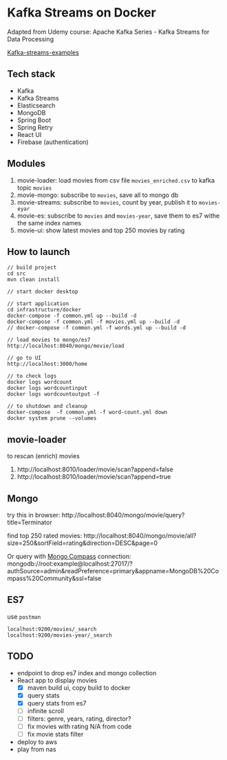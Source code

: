 Kafka Streams on Docker
========================

Adapted from Udemy course: Apache Kafka Series - Kafka Streams for Data Processing

[Kafka-streams-examples](https://github.com/confluentinc/kafka-streams-examples)

## Tech stack
- Kafka
- Kafka Streams
- Elasticsearch
- MongoDB
- Spring Boot
- Spring Retry
- React UI
- Firebase (authentication)

## Modules
1. movie-loader: load movies from csv file `movies_enriched.csv` to kafka topic `movies`
2. movie-mongo: subscribe to `movies`, save all to mongo db
3. movie-streams: subscribe to `movies`, count by year, publish it to `movies-eyar`
4. movie-es: subscribe to `movies` and `movies-year`, save them to es7 withe the same index names
5. movie-ui: show latest movies and top 250 movies by rating


## How to launch
```shell script
// build project
cd src
mvn clean install

// start docker desktop

// start application
cd infrastructure/docker
docker-compose -f common.yml up --build -d
docker-compose -f common.yml -f movies.yml up --build -d
// docker-compose -f common.yml -f words.yml up --build -d

// load movies to mongo/es7
http://localhost:8040/mongo/movie/load

// go to UI
http://localhost:3000/home

// to check logs
docker logs wordcount
docker logs wordcountinput
docker logs wordcountoutput -f

// to shutdown and cleanup
docker-compose  -f common.yml -f word-count.yml down
docker system prune --volumes

```

## movie-loader
to rescan (enrich) movies
1. http://localhost:8010/loader/movie/scan?append=false
2. http://localhost:8010/loader/movie/scan?append=true


## Mongo
try this in browser:
http://localhost:8040/mongo/movie/query?title=Terminator

find top 250 rated movies:
http://localhost:8040/mongo/movie/all?size=250&sortField=rating&direction=DESC&page=0

Or query with [Mongo Compass](https://www.mongodb.com/products/compass)
connection: mongodb://root:example@localhost:27017/?authSource=admin&readPreference=primary&appname=MongoDB%20Compass%20Community&ssl=false

## ES7
use `postman`
```shell script
localhost:9200/movies/_search
localhost:9200/movies-year/_search
```

## TODO
- endpoint to drop es7 index and mongo collection
- React app to display movies
    - [x] maven build ui, copy build to docker
    - [x] query stats
    - [x] query stats from es7
    - [ ] infinite scroll
    - [ ] filters: genre, years, rating, director?
    - [ ] fix movies with rating N/A from code
    - [ ] fix movie stats filter
- deploy to aws
- play from nas

